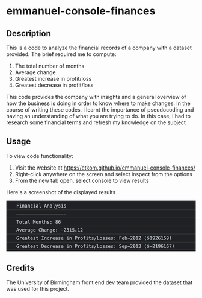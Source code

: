 # emmanuel-console-finances

## Description

This is a code to analyze the financial records of a company with a dataset provided. The brief required me to compute:
1. The total number of months
2. Average change
3. Greatest increase in profit/loss
4. Greatest decrease in profit/loss

This code provides the company with insights and a general overview of how the business is doing in order to know where to make changes.
In the course of writing these codes, i learnt the importance of pseudocoding and having an understanding of what you are trying to do. In this case, i had to research some financial terms and refresh my knowledge on the subject

## Usage
To view code functionality:
1. Visit the website at https://etkom.github.io/emmanuel-console-finances/ 
2. Right-click anywhere on the screen and select inspect from the options
3. From the new tab open, select console to view results

Here's a screenshot of the displayed results


![alt Financial records images](./images/Financial%20analysis.png)

## Credits

The University of Birmingham front end dev team provided the dataset that was used for this project.



